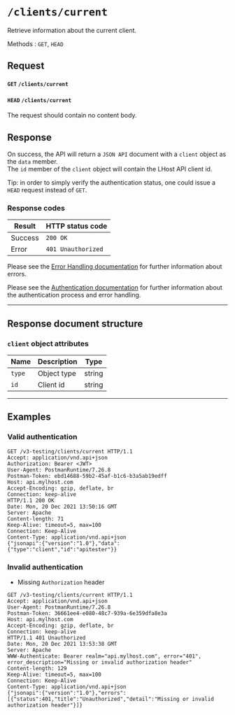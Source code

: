 # `/clients/current`

Retrieve information about the current client.

Methods : `GET`, `HEAD`

## Request

#### `GET` `/clients/current`
#### `HEAD` `/clients/current`

The request should contain no content body.

## Response

On success, the API will return a `JSON API` document with a `client` object as the `data` member.  
The `id` member of the `client` object will contain the LHost API client id.

Tip: in order to simply verify the authentication status, one could issue a `HEAD` request instead of `GET`.

### Response codes

| Result  | HTTP status code   |
|---------|--------------------|
| Success | `200 OK`           |
| Error   | `401 Unauthorized` |

Please see the [Error Handling documentation](/docs/ErrorHandling.md) for further information about errors.

Please see the [Authentication documentation](/docs/Authentication.md) for further information about the authentication process and error handling.

---

## Response document structure

### `client` object attributes

| Name   | Description | Type  |
|--------|-------------|-------|
| `type` | Object type |string |
| `id`   | Client id   |string |

---

## Examples

### Valid authentication

```
GET /v3-testing/clients/current HTTP/1.1
Accept: application/vnd.api+json
Authorization: Bearer <JWT>
User-Agent: PostmanRuntime/7.26.8
Postman-Token: ebd14688-59b2-45af-b1c6-b3a5ab19edff
Host: api.mylhost.com
Accept-Encoding: gzip, deflate, br
Connection: keep-alive
HTTP/1.1 200 OK
Date: Mon, 20 Dec 2021 13:50:16 GMT
Server: Apache
Content-length: 71
Keep-Alive: timeout=5, max=100
Connection: Keep-Alive
Content-Type: application/vnd.api+json
{"jsonapi":{"version":"1.0"},"data":{"type":"client","id":"apitester"}}
```

### Invalid authentication

* Missing `Authorization` header

```
GET /v3-testing/clients/current HTTP/1.1
Accept: application/vnd.api+json
User-Agent: PostmanRuntime/7.26.8
Postman-Token: 36661ee4-e080-48c7-939a-6e359dfa8e3a
Host: api.mylhost.com
Accept-Encoding: gzip, deflate, br
Connection: keep-alive
HTTP/1.1 401 Unauthorized
Date: Mon, 20 Dec 2021 13:53:38 GMT
Server: Apache
WWW-Authenticate: Bearer realm="api.mylhost.com", error="401", error_description="Missing or invalid authorization header"
Content-length: 129
Keep-Alive: timeout=5, max=100
Connection: Keep-Alive
Content-Type: application/vnd.api+json
{"jsonapi":{"version":"1.0"},"errors":[{"status":401,"title":"Unauthorized","detail":"Missing or invalid authorization header"}]}
```
